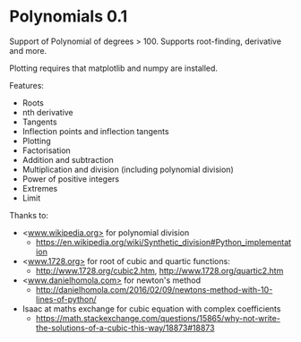 # Polynomials 0.1

Support of Polynomial of degrees > 100. Supports root-finding, derivative and more.

Plotting requires that matplotlib and numpy are installed.

Features:

* Roots
* nth derivative
* Tangents
* Inflection points and inflection tangents
* Plotting
* Factorisation
* Addition and subtraction
* Multiplication and division (including polynomial division)
* Power of positive integers
* Extremes
* Limit

Thanks to:

* <www.wikipedia.org> for polynomial division
  * <https://en.wikipedia.org/wiki/Synthetic_division#Python_implementation>
* <www.1728.org> for root of cubic and quartic functions:
  * <http://www.1728.org/cubic2.htm>, <http://www.1728.org/quartic2.htm>
* <www.danielhomola.com> for newton's method
  * <http://danielhomola.com/2016/02/09/newtons-method-with-10-lines-of-python/>
* Isaac at maths exchange for cubic equation with complex coefficients
  * <https://math.stackexchange.com/questions/15865/why-not-write-the-solutions-of-a-cubic-this-way/18873#18873>
